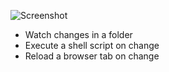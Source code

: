 ![Screenshot](http://download.penck.de/i/BrowserReload.png)

* Watch changes in a folder
* Execute a shell script on change
* Reload a browser tab on change
